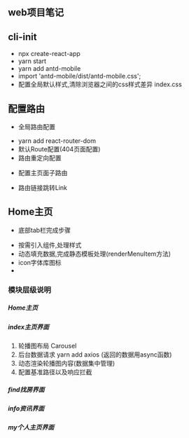 ## web项目笔记

## cli-init
* npx create-react-app <file name>
* yarn start
* yarn add antd-mobile
* import 'antd-mobile/dist/antd-mobile.css';
* 配置全局默认样式,清除浏览器之间的css样式差异 index.css

## 配置路由
* 全局路由配置
- yarn add react-router-dom
- 默认Route配置(404页面配置)
- 路由重定向配置

* 配置主页面子路由
- 路由链接跳转Link

## Home主页
* 底部tab栏完成步骤
- 按需引入组件,处理样式
- 动态填充数据,完成静态模板处理(renderMenuItem方法)
- icon字体库图标
- 

### 模块层级说明
##### Home主页
##### index主页界面
  1. 轮播图布局 Carousel
  2. 后台数据请求 yarn add axios (返回的数据用async函数)
  3. 动态渲染轮播图内容(数据集中管理) 
  4. 配置基准路径以及响应拦截
    
##### find找房界面
##### info资讯界面
##### my个人主页界面